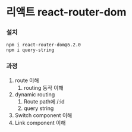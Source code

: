 # 리액트 react-router-dom

### 설치
```
npm i react-router-dom@5.2.0
npm i query-string
```

### 과정 
1. route 이해 
    1. routing 동작 이해 
1. dynamic routing
    1. Route path에 /:id
    1. query string 
1. Switch component 이해 
1. Link component 이해 
